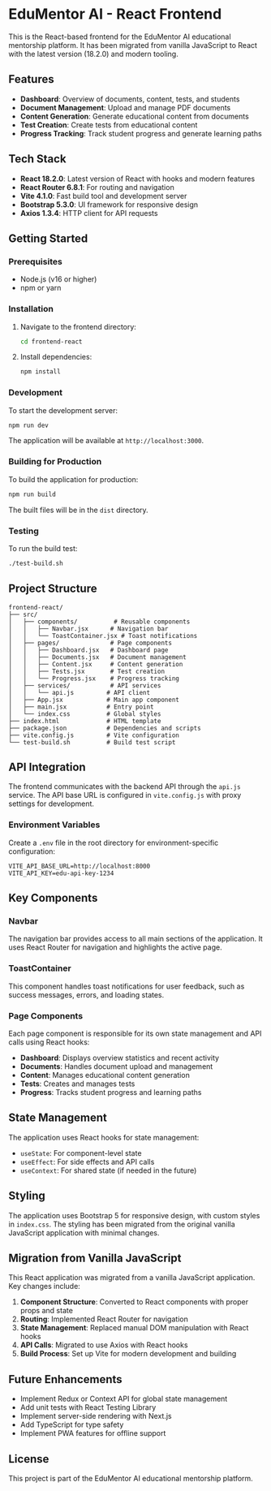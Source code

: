 # EduMentor AI - React Frontend

This is the React-based frontend for the EduMentor AI educational mentorship platform. It has been migrated from vanilla JavaScript to React with the latest version (18.2.0) and modern tooling.

## Features

- **Dashboard**: Overview of documents, content, tests, and students
- **Document Management**: Upload and manage PDF documents
- **Content Generation**: Generate educational content from documents
- **Test Creation**: Create tests from educational content
- **Progress Tracking**: Track student progress and generate learning paths

## Tech Stack

- **React 18.2.0**: Latest version of React with hooks and modern features
- **React Router 6.8.1**: For routing and navigation
- **Vite 4.1.0**: Fast build tool and development server
- **Bootstrap 5.3.0**: UI framework for responsive design
- **Axios 1.3.4**: HTTP client for API requests

## Getting Started

### Prerequisites

- Node.js (v16 or higher)
- npm or yarn

### Installation

1. Navigate to the frontend directory:
   ```bash
   cd frontend-react
   ```

2. Install dependencies:
   ```bash
   npm install
   ```

### Development

To start the development server:
```bash
npm run dev
```

The application will be available at `http://localhost:3000`.

### Building for Production

To build the application for production:
```bash
npm run build
```

The built files will be in the `dist` directory.

### Testing

To run the build test:
```bash
./test-build.sh
```

## Project Structure

```
frontend-react/
├── src/
│   ├── components/          # Reusable components
│   │   ├── Navbar.jsx      # Navigation bar
│   │   └── ToastContainer.jsx # Toast notifications
│   ├── pages/              # Page components
│   │   ├── Dashboard.jsx   # Dashboard page
│   │   ├── Documents.jsx   # Document management
│   │   ├── Content.jsx     # Content generation
│   │   ├── Tests.jsx       # Test creation
│   │   └── Progress.jsx    # Progress tracking
│   ├── services/           # API services
│   │   └── api.js         # API client
│   ├── App.jsx            # Main app component
│   ├── main.jsx           # Entry point
│   └── index.css          # Global styles
├── index.html             # HTML template
├── package.json           # Dependencies and scripts
├── vite.config.js         # Vite configuration
└── test-build.sh          # Build test script
```

## API Integration

The frontend communicates with the backend API through the `api.js` service. The API base URL is configured in `vite.config.js` with proxy settings for development.

### Environment Variables

Create a `.env` file in the root directory for environment-specific configuration:

```
VITE_API_BASE_URL=http://localhost:8000
VITE_API_KEY=edu-api-key-1234
```

## Key Components

### Navbar

The navigation bar provides access to all main sections of the application. It uses React Router for navigation and highlights the active page.

### ToastContainer

This component handles toast notifications for user feedback, such as success messages, errors, and loading states.

### Page Components

Each page component is responsible for its own state management and API calls using React hooks:

- **Dashboard**: Displays overview statistics and recent activity
- **Documents**: Handles document upload and management
- **Content**: Manages educational content generation
- **Tests**: Creates and manages tests
- **Progress**: Tracks student progress and learning paths

## State Management

The application uses React hooks for state management:

- `useState`: For component-level state
- `useEffect`: For side effects and API calls
- `useContext`: For shared state (if needed in the future)

## Styling

The application uses Bootstrap 5 for responsive design, with custom styles in `index.css`. The styling has been migrated from the original vanilla JavaScript application with minimal changes.

## Migration from Vanilla JavaScript

This React application was migrated from a vanilla JavaScript application. Key changes include:

1. **Component Structure**: Converted to React components with proper props and state
2. **Routing**: Implemented React Router for navigation
3. **State Management**: Replaced manual DOM manipulation with React hooks
4. **API Calls**: Migrated to use Axios with React hooks
5. **Build Process**: Set up Vite for modern development and building

## Future Enhancements

- Implement Redux or Context API for global state management
- Add unit tests with React Testing Library
- Implement server-side rendering with Next.js
- Add TypeScript for type safety
- Implement PWA features for offline support

## License

This project is part of the EduMentor AI educational mentorship platform.